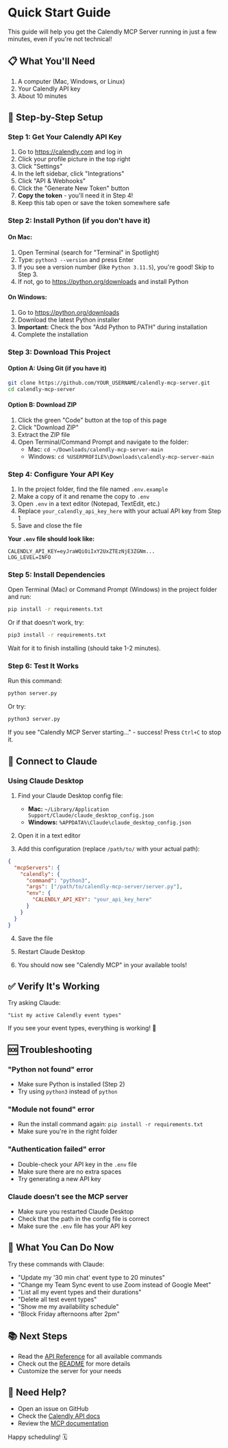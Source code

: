 # Quick Start Guide

This guide will help you get the Calendly MCP Server running in just a few minutes, even if you're not technical!

## 📋 What You'll Need

1. A computer (Mac, Windows, or Linux)
2. Your Calendly API key
3. About 10 minutes

## 🚀 Step-by-Step Setup

### Step 1: Get Your Calendly API Key

1. Go to https://calendly.com and log in
2. Click your profile picture in the top right
3. Click "Settings"
4. In the left sidebar, click "Integrations"
5. Click "API & Webhooks"
6. Click the "Generate New Token" button
7. **Copy the token** - you'll need it in Step 4!
8. Keep this tab open or save the token somewhere safe

### Step 2: Install Python (if you don't have it)

#### On Mac:
1. Open Terminal (search for "Terminal" in Spotlight)
2. Type: `python3 --version` and press Enter
3. If you see a version number (like `Python 3.11.5`), you're good! Skip to Step 3.
4. If not, go to https://python.org/downloads and install Python

#### On Windows:
1. Go to https://python.org/downloads
2. Download the latest Python installer
3. **Important:** Check the box "Add Python to PATH" during installation
4. Complete the installation

### Step 3: Download This Project

#### Option A: Using Git (if you have it)
```bash
git clone https://github.com/YOUR_USERNAME/calendly-mcp-server.git
cd calendly-mcp-server
```

#### Option B: Download ZIP
1. Click the green "Code" button at the top of this page
2. Click "Download ZIP"
3. Extract the ZIP file
4. Open Terminal/Command Prompt and navigate to the folder:
   - Mac: `cd ~/Downloads/calendly-mcp-server-main`
   - Windows: `cd %USERPROFILE%\Downloads\calendly-mcp-server-main`

### Step 4: Configure Your API Key

1. In the project folder, find the file named `.env.example`
2. Make a copy of it and rename the copy to `.env`
3. Open `.env` in a text editor (Notepad, TextEdit, etc.)
4. Replace `your_calendly_api_key_here` with your actual API key from Step 1
5. Save and close the file

**Your `.env` file should look like:**
```
CALENDLY_API_KEY=eyJraWQiOiIxY2UxZTEzNjE3ZGNm...
LOG_LEVEL=INFO
```

### Step 5: Install Dependencies

Open Terminal (Mac) or Command Prompt (Windows) in the project folder and run:

```bash
pip install -r requirements.txt
```

Or if that doesn't work, try:
```bash
pip3 install -r requirements.txt
```

Wait for it to finish installing (should take 1-2 minutes).

### Step 6: Test It Works

Run this command:
```bash
python server.py
```

Or try:
```bash
python3 server.py
```

If you see "Calendly MCP Server starting..." - success! Press `Ctrl+C` to stop it.

## 🔌 Connect to Claude

### Using Claude Desktop

1. Find your Claude Desktop config file:
   - **Mac:** `~/Library/Application Support/Claude/claude_desktop_config.json`
   - **Windows:** `%APPDATA%\Claude\claude_desktop_config.json`

2. Open it in a text editor

3. Add this configuration (replace `/path/to/` with your actual path):

```json
{
  "mcpServers": {
    "calendly": {
      "command": "python3",
      "args": ["/path/to/calendly-mcp-server/server.py"],
      "env": {
        "CALENDLY_API_KEY": "your_api_key_here"
      }
    }
  }
}
```

4. Save the file

5. Restart Claude Desktop

6. You should now see "Calendly MCP" in your available tools!

## ✅ Verify It's Working

Try asking Claude:
```
"List my active Calendly event types"
```

If you see your event types, everything is working! 🎉

## 🆘 Troubleshooting

### "Python not found" error
- Make sure Python is installed (Step 2)
- Try using `python3` instead of `python`

### "Module not found" error
- Run the install command again: `pip install -r requirements.txt`
- Make sure you're in the right folder

### "Authentication failed" error
- Double-check your API key in the `.env` file
- Make sure there are no extra spaces
- Try generating a new API key

### Claude doesn't see the MCP server
- Make sure you restarted Claude Desktop
- Check that the path in the config file is correct
- Make sure the `.env` file has your API key

## 🎯 What You Can Do Now

Try these commands with Claude:

- "Update my '30 min chat' event type to 20 minutes"
- "Change my Team Sync event to use Zoom instead of Google Meet"
- "List all my event types and their durations"
- "Delete all test event types"
- "Show me my availability schedule"
- "Block Friday afternoons after 2pm"

## 📚 Next Steps

- Read the [API Reference](API_REFERENCE.md) for all available commands
- Check out the [README](README.md) for more details
- Customize the server for your needs

## 💬 Need Help?

- Open an issue on GitHub
- Check the [Calendly API docs](https://developer.calendly.com)
- Review the [MCP documentation](https://modelcontextprotocol.io)

Happy scheduling! 🗓️
